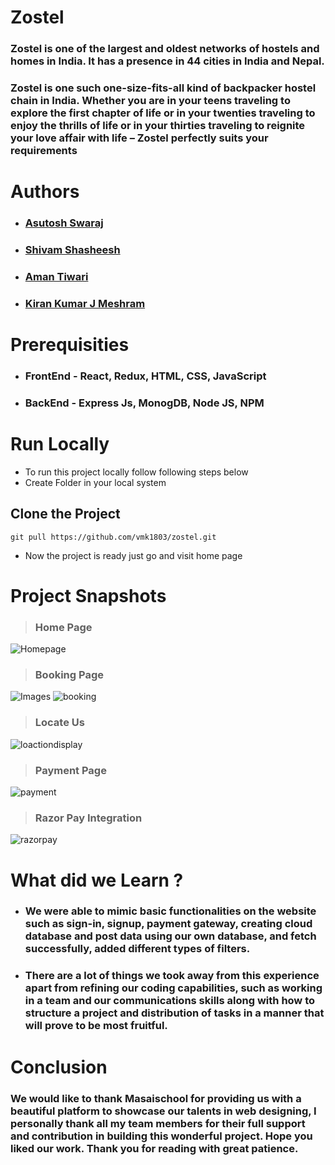 # Zostel 

### Zostel is one of the largest and oldest networks of hostels and homes in India. It has a presence in 44 cities in India and Nepal.
### Zostel is one such one-size-fits-all kind of backpacker hostel chain in India. Whether you are in your teens traveling to explore the first chapter of life or in your twenties traveling to enjoy the thrills of life or in your thirties traveling to reignite your love affair with life – Zostel perfectly suits your requirements

# Authors 

- ### [Asutosh Swaraj](https://github.com/ashutoshswaraj)
- ### [Shivam Shasheesh](https://github.com/shivamongit)
- ### [Aman Tiwari](https://github.com/Aman974)
- ### [Kiran Kumar J Meshram](https://github.com/kirankumarjmeshram)

# Prerequisities

- ### FrontEnd - React, Redux, HTML, CSS, JavaScript
- ### BackEnd - Express Js, MonogDB, Node JS, NPM 

# Run Locally

- To run this project locally follow following steps below
- Create Folder in your local system

## Clone the Project

`git pull https://github.com/vmk1803/zostel.git`

- Now the project is ready just go and visit home page

# Project Snapshots

> ### Home Page

![Homepage](https://i.imgur.com/BbXXzNv.png)

> ### Booking Page
![Images](https://i.imgur.com/LCGberI.png)
![booking](https://i.imgur.com/EoiaWF4.png)

> ### Locate Us
![loactiondisplay](https://cdn.hashnode.com/res/hashnode/image/upload/v1645966747167/axhAmryLS.png?auto=compress,format&format=webp)

> ### Payment Page
![payment](https://i.imgur.com/EoiaWF4.png)

> ### Razor Pay Integration
![razorpay](https://i.imgur.com/EoiaWF4.png)

# What did we Learn ?

- ### We were able to mimic basic functionalities on the website such as sign-in, signup, payment gateway, creating cloud database and post data using our own database, and fetch successfully, added different types of filters.
- ### There are a lot of things we took away from this experience apart from refining our coding capabilities, such as working in a team and our communications skills along with how to structure a project and distribution of tasks in a manner that will prove to be most fruitful.

# Conclusion

### We would like to thank Masaischool for providing us with a beautiful platform to showcase our talents in web designing, I personally thank all my team members for their full support and contribution in building this wonderful project. Hope you liked our work. Thank you for reading with great patience.




